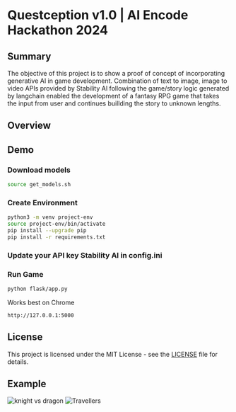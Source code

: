 # Questception v1.0 | AI Encode Hackathon 2024

## Summary
The objective of this project is to show a proof of concept of incorporating generative AI in game development. Combination of text to image, image to video APIs provided by Stability AI following the game/story logic generated by langchain enabled the development of a fantasy RPG game that takes the input from user and continues buillding the story to unknown lengths.
## Overview

## Demo
### Download models
```bash
source get_models.sh
```
### Create Environment
```bash
python3 -m venv project-env
source project-env/bin/activate
pip install --upgrade pip
pip install -r requirements.txt
```
### Update your API key Stability AI in config.ini
### Run Game
```bash
python flask/app.py
```

Works best on Chrome
```
http://127.0.0.1:5000
```

## License
This project is licensed under the MIT License - see the [LICENSE](LICENSE) file for details.

## Example

![knight vs dragon](knightvsdragon.png)
![Travellers](travel.png)
